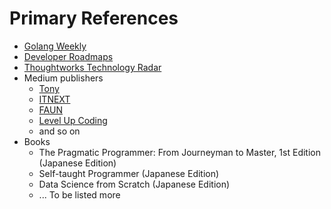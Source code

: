 # Primary References

* [Golang Weekly](https://golangweekly.com/)
* [Developer Roadmaps](https://roadmap.sh)
* [Thoughtworks Technology Radar](https://www.thoughtworks.com/radar)
* Medium publishers
  * [Tony](https://medium.com/@tonylixu)
  * [ITNEXT](https://itnext.io/)
  * [FAUN](https://faun.pub/)
  * [Level Up Coding](https://levelup.gitconnected.com/)
  * and so on
* Books
  * The Pragmatic Programmer: From Journeyman to Master, 1st Edition (Japanese Edition)
  * Self-taught Programmer (Japanese Edition)
  * Data Science from Scratch (Japanese Edition)
  * ... To be listed more
